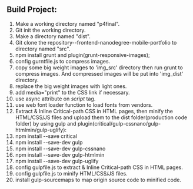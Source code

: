## Build Project:
1. Make a working directory named "p4final".
2. Git init the working directory.
3. Make a directory named "dist".
4. Git clone the repository--frontend-nanodegree-mobile-portfolio to directory named "src".
5. npm install grunt and plugin(grunt-responsive-images);
6. config gurntfile.js to compress images.
7. copy some big weight images to 'img_src' directory then run grunt to compress images. And compressed images will be put into 'img_dist' directory.
8. replace the big weight images with light ones.
9. add media="print" to the CSS link if necessary.
10. use async attribute on *script* tag.
11. use web font loader function to load fonts from vendors.
12. Extract & Inline Critical-path CSS in HTML pages, then minify the HTML/CSS/JS files and upload them to the dist folder(production code folder) by using gulp and plugin(critical/gulp-cssnano/gulp-htmlmin/gulp-uglify):
  1. npm install --save critical
  2. npm install --save-dev gulp
  3. npm install --save-dev gulp-cssnano
  4. npm install --save-dev gulp-htmlmin
  5. npm install --save-dev gulp-uglify
  6. config gulpfile.js to extract & Inline Critical-path CSS in HTML pages.
  7. config gulpfile.js to minify HTML/CSS/JS files.
13. install gulp-sourcemaps to map origin source code to minified code.